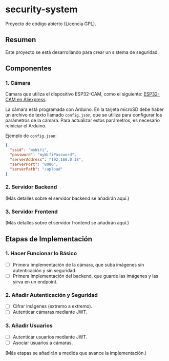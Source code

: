 # security-system

Proyecto de código abierto (Licencia GPL).

## Resumen

Este proyecto se está desarrollando para crear un sistema de seguridad.

## Componentes

### 1. Cámara

Cámara que utiliza el dispositivo ESP32-CAM, como el siguiente: [ESP32-CAM en Aliexpress](https://es.aliexpress.com/item/1005006299363624.html?spm=a2g0o.order_list.order_list_main.5.55e9194dtZtBBs&gatewayAdapt=glo2esp).

La cámara está programada con Arduino. En la tarjeta microSD debe haber un archivo de texto llamado `config.json`, que se utiliza para configurar los parámetros de la cámara. Para actualizar estos parámetros, es necesario reiniciar el Arduino.

Ejemplo de `config.json`:

```json
{
  "ssid": "myWifi",
  "password": "myWifiPassword",
  "serverAddress": "192.168.0.18",
  "serverPort": "8080",
  "serverPath": "/upload"
}
```

### 2. Servidor Backend

(Más detalles sobre el servidor backend se añadirán aquí.)

### 3. Servidor Frontend

(Más detalles sobre el servidor frontend se añadirán aquí.)

## Etapas de Implementación

### 1. Hacer Funcionar lo Básico

- [ ] Primera implementación de la cámara, que suba imágenes sin autenticación y sin seguridad.
- [ ] Primera implementación del backend, que guarde las imágenes y las sirva en un endpoint.

### 2. Añadir Autenticación y Seguridad

- [ ] Cifrar imágenes (extremo a extremo).
- [ ] Autenticar cámaras mediante JWT.

### 3. Añadir Usuarios

- [ ] Autenticar usuarios mediante JWT.
- [ ] Asociar usuarios a cámaras.

(Más etapas se añadirán a medida que avance la implementación.)
